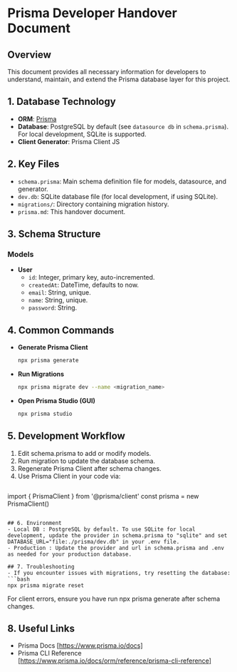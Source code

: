 # Prisma Developer Handover Document

## Overview

This document provides all necessary information for developers to understand, maintain, and extend the Prisma database layer for this project.


## 1. Database Technology

- **ORM**: [Prisma](https://www.prisma.io/)
- **Database**: PostgreSQL by default (see `datasource db` in `schema.prisma`). For local development, SQLite is supported.
- **Client Generator**: Prisma Client JS


## 2. Key Files

- `schema.prisma`: Main schema definition file for models, datasource, and generator.
- `dev.db`: SQLite database file (for local development, if using SQLite).
- `migrations/`: Directory containing migration history.
- `prisma.md`: This handover document.


## 3. Schema Structure

### Models

- **User**
  - `id`: Integer, primary key, auto-incremented.
  - `createdAt`: DateTime, defaults to now.
  - `email`: String, unique.
  - `name`: String, unique.
  - `password`: String.


## 4. Common Commands

- **Generate Prisma Client**
  ```bash
  npx prisma generate
  ```

- **Run Migrations**
  ```bash
  npx prisma migrate dev --name <migration_name>
  ```

- **Open Prisma Studio (GUI)**
  ```bash
  npx prisma studio
  ```

## 5. Development Workflow
1. Edit schema.prisma to add or modify models.
2. Run migration to update the database schema.
3. Regenerate Prisma Client after schema changes.
4. Use Prisma Client in your code via:
   ```javascript
  import { PrismaClient } from '@prisma/client'
  const prisma = new PrismaClient()
  ```

## 6. Environment
- Local DB : PostgreSQL by default. To use SQLite for local development, update the provider in schema.prisma to "sqlite" and set DATABASE_URL="file:./prisma/dev.db" in your .env file.
- Production : Update the provider and url in schema.prisma and .env as needed for your production database.

## 7. Troubleshooting
- If you encounter issues with migrations, try resetting the database:
  ```bash
  npx prisma migrate reset
  ```
  For client errors, ensure you have run npx prisma generate after schema changes.

## 8. Useful Links
- Prisma Docs [https://www.prisma.io/docs]
- Prisma CLI Reference [https://www.prisma.io/docs/orm/reference/prisma-cli-reference]